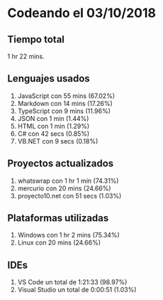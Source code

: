 # Codeando el 03/10/2018

## Tiempo total
1 hr 22 mins.

## Lenguajes usados
1. JavaScript con 55 mins (67.02%)
1. Markdown con 14 mins (17.26%)
1. TypeScript con 9 mins (11.96%)
1. JSON con 1 min (1.44%)
1. HTML con 1 min (1.29%)
1. C# con 42 secs (0.85%)
1. VB.NET con 9 secs (0.18%)

## Proyectos actualizados
1. whatswrap con 1 hr 1 min (74.31%)
1. mercurio con 20 mins (24.66%)
1. proyecto10.net con 51 secs (1.03%)

## Plataformas utilizadas
1. Windows con 1 hr 2 mins (75.34%)
1. Linux con 20 mins (24.66%)

## IDEs
1. VS Code un total de 1:21:33 (98.97%)
1. Visual Studio un total de 0:00:51 (1.03%)
